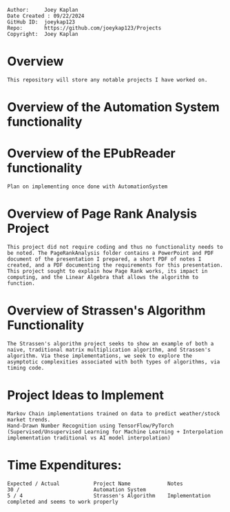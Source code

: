 ```
Author:     Joey Kaplan
Date Created : 09/22/2024
GitHub ID:  joeykap123
Repo:       https://github.com/joeykap123/Projects
Copyright:  Joey Kaplan
```
# Overview

    This repository will store any notable projects I have worked on.

# Overview of the Automation System functionality


# Overview of the EPubReader functionality

    Plan on implementing once done with AutomationSystem

# Overview of Page Rank Analysis Project
    This project did not require coding and thus no functionality needs to be noted. The PageRankAnalysis folder contains a PowerPoint and PDF document of the presentation I prepared, a short PDF of notes I created, and a PDF documenting the requirements for this presentation. This project sought to explain how Page Rank works, its impact in computing, and the Linear Algebra that allows the algorithm to function.

# Overview of Strassen's Algorithm Functionality
    The Strassen's algorithm project seeks to show an example of both a naive, traditional matrix multiplication algorithm, and Strassen's algorithm. Via these implementations, we seek to explore the asymptotic complexities associated with both types of algorithms, via timing code. 

# Project Ideas to Implement
    Markov Chain implementations trained on data to predict weather/stock market trends. 
    Hand-Drawn Number Recognition using TensorFlow/PyTorch
    (Supervised/Unsupervised Learning for Machine Learning + Interpolation implementation traditional vs AI model interpolation)

# Time Expenditures:

    Expected / Actual           Project Name            Notes
    30 /                        Automation System
    5 / 4                       Strassen's Algorithm    Implementation completed and seems to work properly
